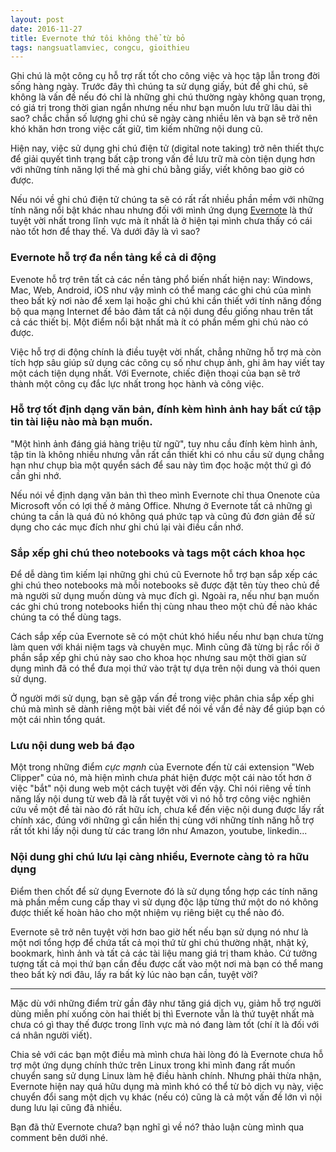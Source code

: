 ```yaml
---
layout: post
date: 2016-11-27
title: Evernote thứ tôi không thể từ bỏ
tags: nangsuatlamviec, congcu, gioithieu
---
```


Ghi chú là một công cụ hỗ trợ rất tốt cho công việc và học tập lẫn trong đời sống hàng ngày. Trước đây thì chúng ta sử dụng giấy, bút để ghi chú, sẽ không là vấn đề nếu đó chỉ là những ghi chú thường ngày không quan trọng, có giá trị trong thời gian ngắn nhưng nếu như bạn muốn lưu trữ lâu dài thì sao? chắc chắn số lượng ghi chú sẽ ngày càng nhiều lên và bạn sẽ trở nên khó khăn hơn trong việc cất giữ, tìm kiếm những nội dung cũ. 

Hiện nay, việc sử dụng ghi chú điện tử (digital note taking) trở nên thiết thực để giải quyết tình trạng bất cập trong vấn đề lưu trữ mà còn tiện dụng hơn với những tính năng lợi thế mà ghi chú bằng giấy, viết không bao giờ có được.

Nếu nói về ghi chú điện tử chúng ta sẽ có rất rất nhiều phần mềm với những tính năng nổi bật khác nhau nhưng đối với mình ứng dụng [Evernote](https://evernote.com/) là thứ tuyệt vời nhất trong lĩnh vực mà ít nhất là ở hiện tại mình chưa thấy có cái nào tốt hơn để thay thế. Và dưới đây là vì sao?

### Evernote hỗ trợ đa nền tảng kể cả di động

Evenote hỗ trợ trên tất cả các nền tảng phổ biến nhất hiện nay: Windows, Mac, Web, Android, iOS như vậy mình có thể mang các ghi chú của mình theo bất kỳ nơi nào để xem lại hoặc ghi chú khi cần thiết với tính năng đồng bộ qua mạng Internet để bảo đảm tất cả nội dung đều giống nhau trên tất cả các thiết bị. Một điểm nổi bật nhất mà ít có phần mềm ghi chú nào có được.

Việc hỗ trợ di động chính là điều tuyệt vời nhất, chẳng những hỗ trợ mà còn tích hợp sâu giúp sử dụng các công cụ số như chụp ảnh, ghi âm hay viết tay một cách tiện dụng nhất. Với Evernote, chiếc điện thoại của bạn sẽ trở thành một công cụ đắc lực nhất trong học hành và công việc.

### Hỗ trợ tốt định dạng văn bản, đính kèm hình ảnh hay bất cứ tập tin tài liệu nào mà bạn muốn.

"Một hình ảnh đáng giá hàng triệu từ ngữ", tuy nhu cầu đính kèm hình ảnh, tập tin là không nhiều nhưng vẫn rất cần thiết khi có nhu cầu sử dụng chẳng hạn như chụp bìa một quyển sách để sau này tìm đọc hoặc một thứ gì đó cần ghi nhớ.

Nếu nói về định dạng văn bản thì theo mình Evernote chỉ thua Onenote của Microsoft vốn có lợi thế ở mảng Office. Nhưng ở Evernote tất cả những gì chúng ta cần là quá đủ nó không quá phức tạp và cũng đủ đơn giản để sử dụng cho các mục đích như ghi chú lại vài điều cần nhớ.

### Sắp xếp ghi chú theo notebooks và tags một cách khoa học

Để dễ dàng tìm kiếm lại những ghi chú cũ Evernote hỗ trợ bạn sắp xếp các ghi chú theo notebooks mà mỗi notebooks sẽ được đặt tên tùy theo chủ đề mà người sử dụng muốn dùng và mục đích gì. Ngoài ra, nếu như bạn muốn các ghi chú trong notebooks hiển thị cùng nhau theo một chủ đề nào khác chúng ta có thể dùng tags. 

Cách sắp xếp của Evernote sẽ có một chút khó hiểu nếu như bạn chưa từng làm quen với khái niệm tags và chuyên mục. Mình cũng đã từng bị rắc rối ở phần sắp xếp ghi chú này sao cho khoa học nhưng sau một thời gian sử dụng mình đã có thể đưa mọi thứ vào trật tự dựa trên nội dung và thói quen sử dụng.

Ở người mới sử dụng, bạn sẽ gặp vấn đề trong việc phân chia sắp xếp ghi chú mà mình sẽ dành riêng một bài viết để nói về vấn đề này để giúp bạn có một cái nhìn tổng quát.

### Lưu nội dung web bá đạo

Một trong những điểm *cực mạnh* của Evernote đến từ cái extension "Web Clipper" của nó, mà hiện mình chưa phát hiện được một cái nào tốt hơn ở việc "bắt" nội dung web một cách tuyệt vời đến vậy. Chỉ nói riêng về tính năng lấy nội dung từ web đã là rất tuyệt vời vì nó hỗ trợ công việc nghiên cứu về một đề tài nào đó rất hữu ích, chưa kể đến việc nội dung được lấy rất chính xác, đúng với những gì cần hiển thị cùng với những tính năng hỗ trợ rất tốt khi lấy nội dung từ các trang lớn như Amazon, youtube, linkedin...

### Nội dung ghi chú lưu lại càng nhiều, Evernote càng tỏ ra hữu dụng

Điểm then chốt để sử dụng Evernote đó là sử dụng tổng hợp các tính năng mà phần mềm cung cấp thay vì sử dụng độc lập từng thứ một do nó không được thiết kế hoàn hảo cho một nhiệm vụ riêng biệt cụ thể nào đó.

Evernote sẽ trở nên tuyệt vời hơn bao giờ hết nếu bạn sử dụng nó như là một nơi tổng hợp để chứa tất cả mọi thứ từ ghi chú thường nhật, nhật ký, bookmark, hình ảnh và tất cả các tài liệu mang giá trị tham khảo. Cứ tưởng tượng tất cả mọi thứ bạn cần đều được cất vào một nơi mà bạn có thể mang theo bất kỳ nơi đâu, lấy ra bất kỳ lúc nào bạn cần, tuyệt vời? 

---

Mặc dù với những điểm trừ gần đây như tăng giá dịch vụ, giảm hỗ trợ người dùng miễn phí xuống còn hai thiết bị thì Evernote vẫn là thứ tuyệt nhất mà chưa có gì thay thế được trong lĩnh vực mà nó đang làm tốt (chí ít là đối với cá nhân người viết).

Chia sẻ với các bạn một điều mà mình chưa hài lòng đó là Evernote chưa hỗ trợ một ứng dụng chính thức trên Linux trong khi mình đang rất muốn chuyển sang sử dụng Linux làm hệ điều hành chính. Nhưng phải thừa nhận, Evernote hiện nay quá hữu dụng mà mình khó có thể từ bỏ dịch vụ này, việc chuyển đổi sang một dịch vụ khác (nếu có) cũng là cả một vấn đề lớn vì nội dung lưu lại cũng đã nhiều. 

Bạn đã thử Evernote chưa? bạn nghĩ gì về nó? thảo luận cùng mình qua comment bên dưới nhé.



